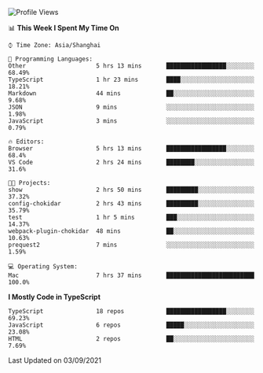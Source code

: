 <!--START_SECTION:waka-->
![Profile Views](http://img.shields.io/badge/Profile%20Views-117-blue)

📊 **This Week I Spent My Time On** 

```text
⌚︎ Time Zone: Asia/Shanghai

💬 Programming Languages: 
Other                    5 hrs 13 mins       █████████████████░░░░░░░░   68.49% 
TypeScript               1 hr 23 mins        ████░░░░░░░░░░░░░░░░░░░░░   18.21% 
Markdown                 44 mins             ██░░░░░░░░░░░░░░░░░░░░░░░   9.68% 
JSON                     9 mins              ░░░░░░░░░░░░░░░░░░░░░░░░░   1.98% 
JavaScript               3 mins              ░░░░░░░░░░░░░░░░░░░░░░░░░   0.79%

🔥 Editors: 
Browser                  5 hrs 13 mins       █████████████████░░░░░░░░   68.4% 
VS Code                  2 hrs 24 mins       ████████░░░░░░░░░░░░░░░░░   31.6%

🐱‍💻 Projects: 
show                     2 hrs 50 mins       █████████░░░░░░░░░░░░░░░░   37.32% 
config-chokidar          2 hrs 43 mins       █████████░░░░░░░░░░░░░░░░   35.79% 
test                     1 hr 5 mins         ███░░░░░░░░░░░░░░░░░░░░░░   14.37% 
webpack-plugin-chokidar  48 mins             ██░░░░░░░░░░░░░░░░░░░░░░░   10.63% 
prequest2                7 mins              ░░░░░░░░░░░░░░░░░░░░░░░░░   1.59%

💻 Operating System: 
Mac                      7 hrs 37 mins       █████████████████████████   100.0%

```

**I Mostly Code in TypeScript** 

```text
TypeScript               18 repos            █████████████████░░░░░░░░   69.23% 
JavaScript               6 repos             █████░░░░░░░░░░░░░░░░░░░░   23.08% 
HTML                     2 repos             ██░░░░░░░░░░░░░░░░░░░░░░░   7.69%

```



 Last Updated on 03/09/2021
<!--END_SECTION:waka-->
